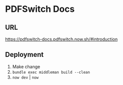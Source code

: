 # PDFSwitch Docs

## URL
https://pdfswitch-docs.pdfswitch.now.sh/#introduction

## Deployment
1. Make change
2. `bundle exec middleman build --clean`
3. `now dev` | `now`


